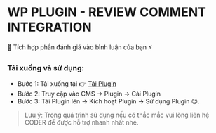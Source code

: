 # WP PLUGIN - REVIEW COMMENT INTEGRATION
📌 Tích hợp phần đánh giá vào bình luận của bạn ⚡

### Tải xuống và sử dụng:
- Bước 1: Tải xuống tại 👉 [Tải Plugin](https://github.com/7vnguyenvu/wordpress-review-comment-integration/archive/refs/heads/main.zip)
- Bước 2: Truy cập vào CMS -> Plugin -> Cài Plugin
- Bước 3: Tải Plugin lên -> Kích hoạt Plugin -> Sử dụng Plugin 😉.

> Lưu ý: Trong quá trình sử dụng nếu có thắc mắc vui lòng liên hệ CODER để được hỗ trợ nhanh nhất nhé.
